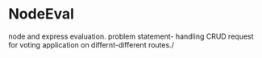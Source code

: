 # NodeEval

node and express evaluation.
problem statement- handling CRUD request for voting application on differnt-different routes./

